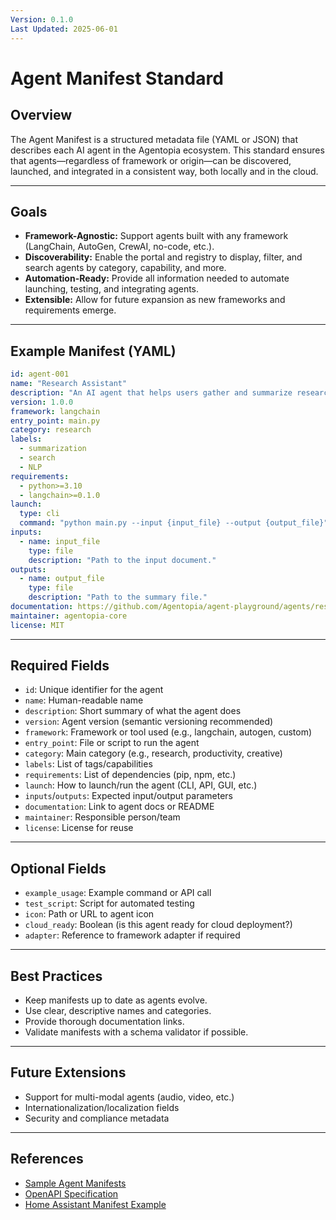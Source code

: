 ```yaml
---
Version: 0.1.0
Last Updated: 2025-06-01
---
```


# Agent Manifest Standard

## Overview

The Agent Manifest is a structured metadata file (YAML or JSON) that describes each AI agent in the Agentopia ecosystem. This standard ensures that agents—regardless of framework or origin—can be discovered, launched, and integrated in a consistent way, both locally and in the cloud.

---

## Goals

- **Framework-Agnostic:** Support agents built with any framework (LangChain, AutoGen, CrewAI, no-code, etc.).
- **Discoverability:** Enable the portal and registry to display, filter, and search agents by category, capability, and more.
- **Automation-Ready:** Provide all information needed to automate launching, testing, and integrating agents.
- **Extensible:** Allow for future expansion as new frameworks and requirements emerge.

---

## Example Manifest (YAML)

```yaml
id: agent-001
name: "Research Assistant"
description: "An AI agent that helps users gather and summarize research papers."
version: 1.0.0
framework: langchain
entry_point: main.py
category: research
labels:
  - summarization
  - search
  - NLP
requirements:
  - python>=3.10
  - langchain>=0.1.0
launch:
  type: cli
  command: "python main.py --input {input_file} --output {output_file}"
inputs:
  - name: input_file
    type: file
    description: "Path to the input document."
outputs:
  - name: output_file
    type: file
    description: "Path to the summary file."
documentation: https://github.com/Agentopia/agent-playground/agents/research-assistant/README.md
maintainer: agentopia-core
license: MIT
```

---

## Required Fields

- `id`: Unique identifier for the agent
- `name`: Human-readable name
- `description`: Short summary of what the agent does
- `version`: Agent version (semantic versioning recommended)
- `framework`: Framework or tool used (e.g., langchain, autogen, custom)
- `entry_point`: File or script to run the agent
- `category`: Main category (e.g., research, productivity, creative)
- `labels`: List of tags/capabilities
- `requirements`: List of dependencies (pip, npm, etc.)
- `launch`: How to launch/run the agent (CLI, API, GUI, etc.)
- `inputs`/`outputs`: Expected input/output parameters
- `documentation`: Link to agent docs or README
- `maintainer`: Responsible person/team
- `license`: License for reuse

---

## Optional Fields

- `example_usage`: Example command or API call
- `test_script`: Script for automated testing
- `icon`: Path or URL to agent icon
- `cloud_ready`: Boolean (is this agent ready for cloud deployment?)
- `adapter`: Reference to framework adapter if required

---

## Best Practices

- Keep manifests up to date as agents evolve.
- Use clear, descriptive names and categories.
- Provide thorough documentation links.
- Validate manifests with a schema validator if possible.

---

## Future Extensions

- Support for multi-modal agents (audio, video, etc.)
- Internationalization/localization fields
- Security and compliance metadata

---

## References

- [Sample Agent Manifests](https://github.com/Agentopia/agent-playground/tree/main/agents)
- [OpenAPI Specification](https://swagger.io/specification/)
- [Home Assistant Manifest Example](https://developers.home-assistant.io/docs/creating_integration_manifest/)
